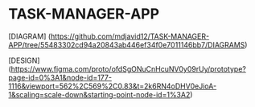 # TASK-MANAGER-APP

[DIAGRAM]  (https://github.com/mdjavid12/TASK-MANAGER-APP/tree/55483302cd94a20843ab446ef34f0e7011146bb7/DIAGRAMS)


[DESIGN]   (https://www.figma.com/proto/ofdSgONuCnHcuNV0y09rUy/prototype?page-id=0%3A1&node-id=177-1116&viewport=562%2C569%2C0.83&t=2k6RN4oDHV0eJioA-1&scaling=scale-down&starting-point-node-id=1%3A2)
